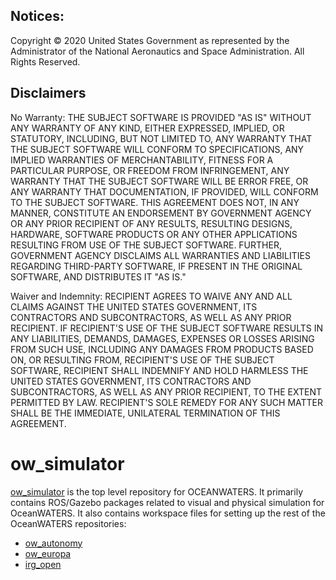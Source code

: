Notices:
--------
Copyright © 2020 United States Government as represented by the Administrator of
the National Aeronautics and Space Administration.  All Rights Reserved.

Disclaimers
-----------
No Warranty: THE SUBJECT SOFTWARE IS PROVIDED "AS IS" WITHOUT ANY WARRANTY OF
ANY KIND, EITHER EXPRESSED, IMPLIED, OR STATUTORY, INCLUDING, BUT NOT LIMITED
TO, ANY WARRANTY THAT THE SUBJECT SOFTWARE WILL CONFORM TO SPECIFICATIONS, ANY
IMPLIED WARRANTIES OF MERCHANTABILITY, FITNESS FOR A PARTICULAR PURPOSE, OR
FREEDOM FROM INFRINGEMENT, ANY WARRANTY THAT THE SUBJECT SOFTWARE WILL BE ERROR
FREE, OR ANY WARRANTY THAT DOCUMENTATION, IF PROVIDED, WILL CONFORM TO THE
SUBJECT SOFTWARE. THIS AGREEMENT DOES NOT, IN ANY MANNER, CONSTITUTE AN
ENDORSEMENT BY GOVERNMENT AGENCY OR ANY PRIOR RECIPIENT OF ANY RESULTS,
RESULTING DESIGNS, HARDWARE, SOFTWARE PRODUCTS OR ANY OTHER APPLICATIONS
RESULTING FROM USE OF THE SUBJECT SOFTWARE.  FURTHER, GOVERNMENT AGENCY
DISCLAIMS ALL WARRANTIES AND LIABILITIES REGARDING THIRD-PARTY SOFTWARE, IF
PRESENT IN THE ORIGINAL SOFTWARE, AND DISTRIBUTES IT "AS IS."

Waiver and Indemnity:  RECIPIENT AGREES TO WAIVE ANY AND ALL CLAIMS AGAINST THE
UNITED STATES GOVERNMENT, ITS CONTRACTORS AND SUBCONTRACTORS, AS WELL AS ANY
PRIOR RECIPIENT.  IF RECIPIENT'S USE OF THE SUBJECT SOFTWARE RESULTS IN ANY
LIABILITIES, DEMANDS, DAMAGES, EXPENSES OR LOSSES ARISING FROM SUCH USE,
INCLUDING ANY DAMAGES FROM PRODUCTS BASED ON, OR RESULTING FROM, RECIPIENT'S USE
OF THE SUBJECT SOFTWARE, RECIPIENT SHALL INDEMNIFY AND HOLD HARMLESS THE UNITED
STATES GOVERNMENT, ITS CONTRACTORS AND SUBCONTRACTORS, AS WELL AS ANY PRIOR
RECIPIENT, TO THE EXTENT PERMITTED BY LAW.  RECIPIENT'S SOLE REMEDY FOR ANY SUCH
MATTER SHALL BE THE IMMEDIATE, UNILATERAL TERMINATION OF THIS AGREEMENT.


ow_simulator
============
[ow_simulator](https://github.com/nasa/ow_simulator) is the top level repository
for OCEANWATERS. It primarily contains ROS/Gazebo packages related to visual and
physical simulation for OceanWATERS. It also contains workspace files for
setting up the rest of the OceanWATERS repositories:
- [ow_autonomy](https://github.com/nasa/ow_autonomy)
- [ow_europa](https://github.com/nasa/ow_europa)
- [irg_open](https://github.com/nasa/irg_open)

